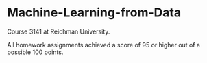# Machine-Learning-from-Data
Course 3141 at Reichman University.

All homework assignments achieved a score of 95 or higher out of a possible 100 points.
